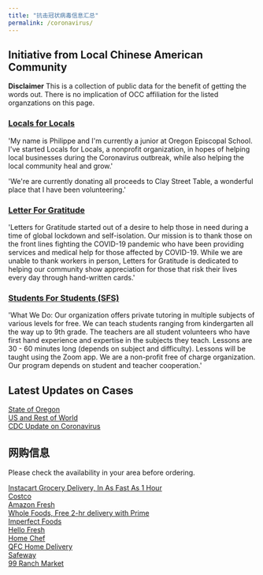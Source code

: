 ```yaml
---
title: "抗击冠状病毒信息汇总"
permalink: /coronavirus/
---
```


## Initiative from Local Chinese American Community

**Disclaimer** This is a collection of public data for the benefit of getting the words out. There is no implication of OCC affiliation for the listed organzations on this page.

### [Locals for Locals](https://www.locals-for-locals.com/)

'My name is Philippe and I'm currently a junior at Oregon Episcopal School. I've started Locals for Locals, a nonprofit organization, in hopes of helping local businesses during the Coronavirus outbreak, while also helping the local community heal and grow.'

'We're are currently donating all proceeds to Clay Street Table, a wonderful place that I have been volunteering.'

### [Letter For Gratitude](https://www.lettersforgratitude.org/)

'Letters for Gratitude started out of a desire to help those in need during a time of global lockdown and self-isolation. Our mission is to thank those on the front lines fighting the COVID-19 pandemic who have been providing services and medical help for those affected by COVID-19. While we are unable to thank workers in person, Letters for Gratitude is dedicated to helping our community show appreciation for those that risk their lives every day through hand-written cards.'

### [Students For Students (SFS)](https://docs.google.com/document/d/1FnNTd8uwLypFoekChfXVAoxT28Gc9ate-FXUZzC6DaU/edit?ts=5e810876)

'What We Do: Our organization offers private tutoring in multiple subjects of various levels for free. We can teach students ranging from kindergarten all the way up to 9th grade. The teachers are all student volunteers who have first hand experience and expertise in the subjects they teach. Lessons are 30 - 60 minutes long (depends on subject and difficulty). Lessons will be taught using the Zoom app. We are a non-profit free of charge organization. Our program depends on student and teacher cooperation.'


## Latest Updates on Cases

[State of Oregon](https://www.oregon.gov/oha/PH/DISEASESCONDITIONS/DISEASESAZ/Pages/emerging-respiratory-infections.aspx)  
[US and Rest of World](https://coronavirus.1point3acres.com/)  
[CDC Update on Coronavirus](https://www.cdc.gov/coronavirus/2019-ncov/index.html)  

## 网购信息

Please check the availability in your area before ordering.

[Instacart Grocery Delivery, In As Fast As 1 Hour](https://www.instacart.com/store/qfc/storefront)  
[Costco](https://www.costco.com/grocery-household.html)  
[Amazon Fresh](https://www.amazon.com/alm/storefront?almBrandId=QW1hem9uIEZyZXNo&ref=uf_dsk_sn_lnk_1_Lo)  
[Whole Foods, Free 2-hr delivery with Prime‎](https://www.amazon.com/fmc/learn-more?tag=googhydr-20&hvadid=393036419508&hvpos=&hvexid=&hvnetw=g&hvrand=8912707584283355947&hvpone=&hvptwo=&hvqmt=b&hvdev=c&hvdvcmdl=&hvlocint=&hvlocphy=9061078&hvtargid=aud-646675774026:kwd-297107986473&ref=pd_sl_8bies8siiy_b)  
[Imperfect Foods](https://www.imperfectfoods.com)  
[Hello Fresh](https://www.hellofresh.com/pages/affiliate-general-90off?c=CP90FS&cjevent=59732a3c5b8111ea831403310a240612&utm_campaign=Compado+-+90Off%2C+Including+Free+Shipping%21&utm_id=cj~13964783&utm_medium=cpa&utm_source=Compado+GmbH~cj)  
[Home Chef](https://www.homechef.com/)  
[QFC Home Delivery](https://www.qfc.com/i/ways-to-shop/delivery)  
[Safeway](https://www.safeway.com/?cmpid=ps_swy_spi_ecom_goo&s_kwcid=AL!10316!3!343532355727!e!!g!!safeway%20grocery%20delivery&ds_rl=1274059&gclid=Cj0KCQiAtOjyBRC0ARIsAIpJyGNZNXjtJGitSvPYhRnVRX1mG1qOzPLNOYHYzh3HB379ALiUYpdctRUaAj8gEALw_wcB&gclsrc=aw.ds)  
[99 Ranch Market](https://www.99ranch.com/same-day-delivery)  

